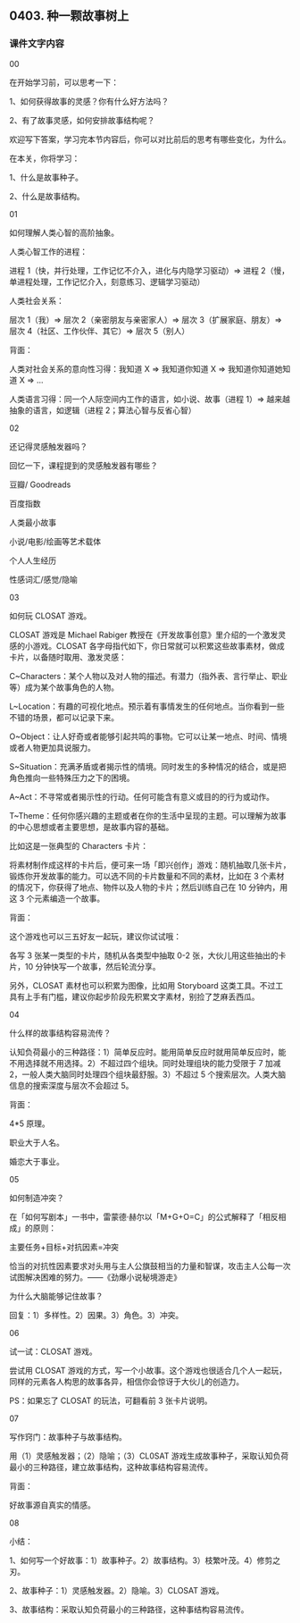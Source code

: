 ## 0403. 种一颗故事树上

### 课件文字内容

00

在开始学习前，可以思考一下：

1、如何获得故事的灵感？你有什么好方法吗？

2、有了故事灵感，如何安排故事结构呢？

欢迎写下答案，学习完本节内容后，你可以对比前后的思考有哪些变化，为什么。

在本关，你将学习：

1、什么是故事种子。

2、什么是故事结构。

01

如何理解人类心智的高阶抽象。

人类心智工作的进程：

进程 1（快，并行处理，工作记忆不介入，进化与内隐学习驱动）=> 进程 2（慢，单进程处理，工作记忆介入，刻意练习、逻辑学习驱动）

人类社会关系：

层次 1（我）=> 层次 2（亲密朋友与亲密家人）=> 层次 3（扩展家庭、朋友）=> 层次 4（社区、工作伙伴、其它）=> 层次 5（别人）

背面：

人类对社会关系的意向性习得：我知道 X => 我知道你知道 X => 我知道你知道她知道 X => ...

人类语言习得：同一个人际空间内工作的语言，如小说、故事（进程 1）=> 越来越抽象的语言，如逻辑（进程 2；算法心智与反省心智）

02

还记得灵感触发器吗？

回忆一下，课程提到的灵感触发器有哪些？

豆瓣/ Goodreads 

百度指数

人类最小故事

小说/电影/绘画等艺术载体

个人人生经历

性感词汇/感觉/隐喻

03

如何玩 CLOSAT 游戏。

CLOSAT 游戏是 Michael Rabiger 教授在《开发故事创意》里介绍的一个激发灵感的小游戏。CLOSAT 各字母指代如下，你日常就可以积累这些故事素材，做成卡片，以备随时取用、激发灵感：

C~Characters：某个人物以及对人物的描述。有潜力（指外表、言行举止、职业等）成为某个故事角色的人物。

L~Location：有趣的可视化地点。预示着有事情发生的任何地点。当你看到一些不错的场景，都可以记录下来。

O~Object：让人好奇或者能够引起共鸣的事物。它可以让某一地点、时间、情境或者人物更加具说服力。

S~Situation：充满矛盾或者揭示性的情境。同时发生的多种情况的结合，或是把角色推向一些特殊压力之下的困境。

A~Act：不寻常或者揭示性的行动。任何可能含有意义或目的的行为或动作。

T~Theme：任何你感兴趣的主题或者在你的生活中呈现的主题。可以理解为故事的中心思想或者主要思想，是故事内容的基础。

比如这是一张典型的 Characters 卡片：

将素材制作成这样的卡片后，便可来一场「即兴创作」游戏：随机抽取几张卡片，锻炼你开发故事的能力。可以选不同的卡片数量和不同的素材，比如在 3 个素材的情况下，你获得了地点、物件以及人物的卡片；然后训练自己在 10 分钟内，用这 3 个元素编造一个故事。

背面：

这个游戏也可以三五好友一起玩，建议你试试哦：

各写 3 张某一类型的卡片，随机从各类型中抽取 0-2 张，大伙儿用这些抽出的卡片，10 分钟快写一个故事，然后轮流分享。

另外，CLOSAT 素材也可以积累为图像，比如用 Storyboard 这类工具。不过工具有上手有门槛，建议你起步阶段先积累文字素材，别捡了芝麻丢西瓜。

04

什么样的故事结构容易流传？

认知负荷最小的三种路径：1）简单反应时。能用简单反应时就用简单反应时，能不用选择就不用选择。2）不超过四个组块。同时处理组块的能力受限于 7 加减 2，一般人类大脑同时处理四个组块最舒服。3）不超过 5 个搜索层次。人类大脑信息的搜索深度与层次不会超过 5。

背面：

4*5 原理。

职业大于人名。

婚恋大于事业。

05

如何制造冲突？

在「如何写剧本」一书中，雷蒙德·赫尔以「M+G+O=C」的公式解释了「相反相成」的原则：

主要任务+目标+对抗因素=冲突

恰当的对抗性因素要求对头用与主人公旗鼓相当的力量和智谋，攻击主人公每一次试图解决困难的努力。——《劲爆小说秘境游走》

为什么大脑能够记住故事？

回复：1）多样性。2）因果。3）角色。3）冲突。

06

试一试：CLOSAT 游戏。

尝试用 CLOSAT 游戏的方式，写一个小故事。这个游戏也很适合几个人一起玩，同样的元素各人构思的故事各异，相信你会惊讶于大伙儿的创造力。

PS：如果忘了 CLOSAT 的玩法，可翻看前 3 张卡片说明。

07

写作窍门：故事种子与故事结构。

用（1）灵感触发器；（2）隐喻；（3）CL0SAT 游戏生成故事种子，采取认知负荷最小的三种路径，建立故事结构，这种故事结构容易流传。

背面：

好故事源自真实的情感。

08

小结：

1、如何写一个好故事：1）故事种子。2）故事结构。3）枝繁叶茂。4）修剪之刃。

2、故事种子：1）灵感触发器。2）隐喻。3）CLOSAT 游戏。

3、故事结构：采取认知负荷最小的三种路径，这种事结构容易流传。











